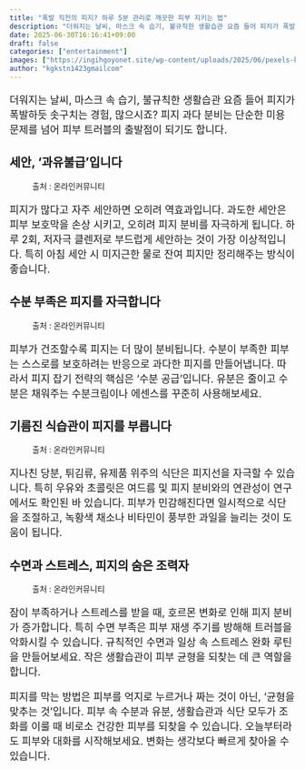 ```yaml
---
title: "폭발 직전의 피지? 하루 5분 관리로 깨끗한 피부 지키는 법"
description: "더워지는 날씨, 마스크 속 습기, 불규칙한 생활습관 요즘 들어 피지가 폭발하듯 솟구치는 경험, 많으시죠? 피지 과다 분비는 단순한 미용 문제를 넘어 피부 트러블의 출발점이 되기도 합니다."
date: 2025-06-30T16:16:41+09:00
draft: false
categories: ["entertainment"]
images: ["https://ingihgoyonet.site/wp-content/uploads/2025/06/pexels-karolina-grabowska-5240368-1-1024x683.jpg", "https://ingihgoyonet.site/wp-content/uploads/2025/06/pexels-kseniachernaya-8054437-684x1024.jpg", "https://ingihgoyonet.site/wp-content/uploads/2025/06/pexels-sveta-glodan-4390292-5941882-726x1024.jpg", "https://ingihgoyonet.site/wp-content/uploads/2025/06/pexels-ketut-subiyanto-4473877-683x1024.jpg"]
author: "kgkstn1423gmailcom"
---
```


<p style="font-size:18px">더워지는 날씨, 마스크 속 습기, 불규칙한 생활습관 요즘 들어 피지가 폭발하듯 솟구치는 경험, 많으시죠? 피지 과다 분비는 단순한 미용 문제를 넘어 피부 트러블의 출발점이 되기도 합니다.</p> <h2 >세안, ‘과유불급’입니다</h2> <figure ><img src="https://ingihgoyonet.site/wp-content/uploads/2025/06/pexels-karolina-grabowska-5240368-1-1024x683.jpg" alt="" style="aspect-ratio:16/9;object-fit:cover"/><figcaption >출처 : 온라인커뮤니티</figcaption></figure> <p style="font-size:18px">피지가 많다고 자주 세안하면 오히려 역효과입니다. 과도한 세안은 피부 보호막을 손상 시키고, 오히려 피지 분비를 자극하게 됩니다. 하루 2회, 저자극 클렌저로 부드럽게 세안하는 것이 가장 이상적입니다. 특히 아침 세안 시 미지근한 물로 잔여 피지만 정리해주는 방식이 좋습니다.</p> <h2 >수분 부족은 피지를 자극합니다</h2> <figure ><img src="https://ingihgoyonet.site/wp-content/uploads/2025/06/pexels-kseniachernaya-8054437-684x1024.jpg" alt="" style="aspect-ratio:16/9;object-fit:cover"/><figcaption >출처 : 온라인커뮤니티</figcaption></figure> <p style="font-size:18px">피부가 건조할수록 피지는 더 많이 분비됩니다. 수분이 부족한 피부는 스스로를 보호하려는 반응으로 과다한 피지를 만들어냅니다. 따라서 피지 잡기 전략의 핵심은 ‘수분 공급’입니다. 유분은 줄이고 수분은 채워주는 수분크림이나 에센스를 꾸준히 사용해보세요.</p> <h2 >기름진 식습관이 피지를 부릅니다</h2> <figure ><img src="https://ingihgoyonet.site/wp-content/uploads/2025/06/pexels-sveta-glodan-4390292-5941882-726x1024.jpg" alt="" style="aspect-ratio:16/9;object-fit:cover"/><figcaption >출처 : 온라인커뮤니티</figcaption></figure> <p style="font-size:18px">지나친 당분, 튀김류, 유제품 위주의 식단은 피지선을 자극할 수 있습니다. 특히 우유와 초콜릿은 여드름 및 피지 분비와의 연관성이 연구에서도 확인된 바 있습니다. 피부가 민감해진다면 일시적으로 식단을 조절하고, 녹황색 채소나 비타민이 풍부한 과일을 늘리는 것이 도움이 됩니다.</p> <h2 >수면과 스트레스, 피지의 숨은 조력자</h2> <figure ><img src="https://ingihgoyonet.site/wp-content/uploads/2025/06/pexels-ketut-subiyanto-4473877-683x1024.jpg" alt="" style="aspect-ratio:16/9;object-fit:cover"/><figcaption >출처 : 온라인커뮤니티</figcaption></figure> <p style="font-size:18px">잠이 부족하거나 스트레스를 받을 때, 호르몬 변화로 인해 피지 분비가 증가합니다. 특히 수면 부족은 피부 재생 주기를 방해해 트러블을 악화시킬 수 있습니다. 규칙적인 수면과 일상 속 스트레스 완화 루틴을 만들어보세요. 작은 생활습관이 피부 균형을 되찾는 데 큰 역할을 합니다.</p> <p style="font-size:18px">피지를 막는 방법은 피부를 억지로 누르거나 짜는 것이 아닌, ‘균형을 맞추는 것’입니다. 피부 속 수분과 유분, 생활습관과 식단 모두가 조화를 이룰 때 비로소 건강한 피부를 되찾을 수 있습니다. 오늘부터라도 피부와 대화를 시작해보세요. 변화는 생각보다 빠르게 찾아올 수 있습니다.</p>